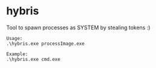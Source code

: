 # hybris
Tool to spawn processes as SYSTEM by stealing tokens :)

```
Usage:
.\hybris.exe processImage.exe

Example:
.\hybris.exe cmd.exe
```
